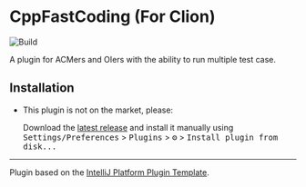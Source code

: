 # CppFastCoding (For Clion)

![Build](https://github.com/virtualGraviton/CppFastCoding/workflows/Build/badge.svg)

<!-- Plugin description -->
A plugin for ACMers and OIers with the ability to run multiple test case.
<!-- Plugin description end -->


## Installation

- This plugin is not on the market, please:

  Download the [latest release](https://github.com/virtualGraviton/cppFastCodingTemplate/releases/latest) and install it
  manually using
  <kbd>Settings/Preferences</kbd> > <kbd>Plugins</kbd> > <kbd>⚙️</kbd> > <kbd>Install plugin from disk...</kbd>

---
Plugin based on the [IntelliJ Platform Plugin Template][template].

[template]: https://github.com/JetBrains/intellij-platform-plugin-template
[docs:plugin-description]: https://plugins.jetbrains.com/docs/intellij/plugin-user-experience.html#plugin-description-and-presentation
